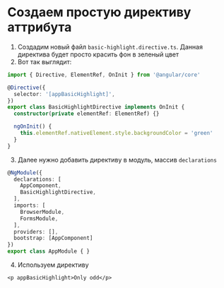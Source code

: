 # Создаем простую директиву аттрибута

1. Создадим новый файл `basic-highlight.directive.ts`. Данная директива будет просто красить фон в зеленый цвет
2. Вот так выглядит:
```ts
import { Directive, ElementRef, OnInit } from '@angular/core'

@Directive({
  selector: '[appBasicHighlight]',
})
export class BasicHighlightDirective implements OnInit {
  constructor(private elementRef: ElementRef) {}

  ngOnInit() {
    this.elementRef.nativeElement.style.backgroundColor = 'green'
  }
}
```
3. Далее нужно добавить директиву в модуль, массив `declarations`
```ts
@NgModule({
  declarations: [
    AppComponent,
    BasicHighlightDirective,
  ],
  imports: [
    BrowserModule,
    FormsModule,
  ],
  providers: [],
  bootstrap: [AppComponent]
})
export class AppModule { }
```
4. Используем директиву
```angular2html
<p appBasicHighlight>Only odd</p>
```
